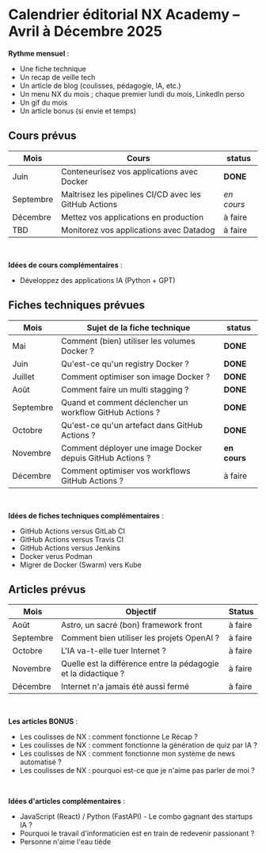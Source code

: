 # Calendrier éditorial NX Academy – Avril à Décembre 2025


**Rythme mensuel** :
- Une fiche technique
- Un recap de veille tech
- Un article de blog (coulisses, pédagogie, IA, etc.)
- Un menu NX du mois ; chaque premier lundi du mois, LinkedIn perso
- Un gif du mois
- Un article bonus (si envie et temps)


## Cours prévus

| Mois      | Cours                                                 | status      |
| --------- | ----------------------------------------------------- | ----------- |
| Juin      | Conteneurisez vos applications avec Docker            | **DONE**    |
| Septembre | Maîtrisez les pipelines CI/CD avec les GitHub Actions | _en cours_  |
| Décembre  | Mettez vos applications en production                 | à faire     |
| TBD       | Monitorez vos applications avec Datadog               | à faire     |

<br>

**Idées de cours complémentaires** :

- Développez des applications IA (Python + GPT)


## Fiches techniques prévues

| Mois      | Sujet de la fiche technique                               | status       |
| --------- | --------------------------------------------------------- | ------------ |
| Mai       | Comment (bien) utiliser les volumes Docker ?              | **DONE**     |
| Juin      | Qu'est-ce qu'un registry Docker ?                         | **DONE**     |
| Juillet   | Comment optimiser son image Docker ?                      | **DONE**     |
| Août      | Comment faire un multi stagging ?                         | **DONE**     |
| Septembre | Quand et comment déclencher un workflow GitHub Actions ?  | **DONE**     |
| Octobre   | Qu'est-ce qu'un artefact dans GitHub Actions ?            | **DONE**     |
| Novembre  | Comment déployer une image Docker depuis GitHub Actions ? | **en cours** |
| Décembre  | Comment optimiser vos workflows GitHub Actions ?          | à faire      |

<br>

**Idées de fiches techniques complémentaires** :

- GitHub Actions versus GitLab CI
- GitHub Actions versus Travis CI
- GitHub Actions versus Jenkins
- Docker verus Podman
- Migrer de Docker (Swarm) vers Kube


## Articles prévus

| Mois      | Objectif                                                                | Status        |
| --------- | ----------------------------------------------------------------------- | ------------- |
| Août      | Astro, un sacré (bon) framework front                                   | à faire       |
| Septembre | Comment bien utiliser les projets OpenAI ?                              | à faire       |
| Octobre   | L'IA va-t-elle tuer Internet ?                                          | à faire       |
| Novembre  | Quelle est la différence entre la pédagogie et la didactique ?          | à faire       |
| Décembre  | Internet n'a jamais été aussi fermé                                     | à faire       |

<br>

**Les articles BONUS** :

- Les coulisses de NX : comment fonctionne Le Récap ?
- Les coulisses de NX : comment fonctionne la génération de quiz par IA ?
- Les coulisses de NX : comment fonctionne mon système de news automatisé ?
- Les coulisses de NX : pourquoi est-ce que je n'aime pas parler de moi ?

<br>

**Idées d'articles complémentaires** :

- JavaScript (React) / Python (FastAPI) - Le combo gagnant des startups IA ?
- Pourquoi le travail d'informaticien est en train de redevenir passionant ?
- Personne n'aime l'eau tiède


<!-- ## Misc (idées d'articles, de cours, de fiches techniques)

- Commencer à réfléchir aux articles dédiés au mathématiques pour introduction la data science et le ML.
  - Mathématiques essentielles pour comprendre l’IA
  - Visualiser les vecteurs, matrices, fonctions
  - Pourquoi l’algèbre linéaire est (vraiment) utile ?


## Recap mensuel – Veille technique

| Mois    | Objectif                                      |
| ------- | --------------------------------------------- |
| Mai     | Recap                                         |
| Juin    | Recap + relai du cours Docker s’il est public |
| Juillet | Recap                                         |
| Août    | Recap + teaser du cours CI/CD à venir         |

--- -->
